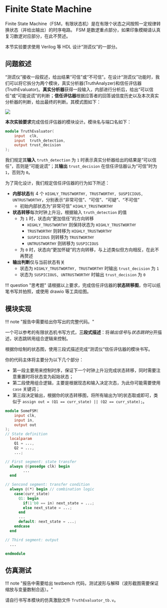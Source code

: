 # Finite State Machine

Finite State Machine（FSM，有限状态机）是在有限个状态之间按照一定规律转换状态（并给出输出）的时序电路。 FSM 是数逻重点部分，如果印象模糊请认真复习数逻对应部分，在此不赘述。

本节实验要求使用 Verilog 等 HDL 设计“测谎仪”的一部分。

## 问题叙述

“测谎仪”接收一段叙述，给出结果“可信”或“不可信”。在设计“测谎仪”功能时，我们可以将它拆分为两个模块，真实分析器(TruthAnalyzer)和信任评估器(TruthEvaluator)。**真实分析器**获得一段输入，内部进行分析后，给出“可以信任”或“可能说谎”的判断；**信任评估器**根据应答者的回答诚信度历史以及本次真实分析器的判断，给出最终的判断。其模式图如下：

<img src="../../pic/LieDetector.png">

**本次实验要求**完成信任评估器的模块设计。模块名与端口名如下：

```verilog
module TruthEvaluator(
    input  clk,
    input  truth_detection,
    output trust_decision
);
```

我们规定其**输入** `truth_detection` 为 `1` 时表示真实分析器给出的结果是“可以信任”，否则是“可能说谎”；其**输出** `trust_decision` 在信任评估器认为“可信”时为 `1`，否则为 `0`。

为了简化设计，我们规定信任评估器的行为如下所述：

* **内部状态**有 4 个 `HIGHLY_TRUSTWORTHY, TRUSTWORTHY, SUSPICIOUS, UNTRUSTWORTHY`，分别表示“非常可信”、“可信”、“可疑”、“不可信”
    * 初始内部状态为“非常可信” `HIGHLY_TRUSTWORTHY`
* **状态转移**每次时钟上升沿，根据输入 `truth_detection` 的值
    * 为 `1` 时，状态向“更加信任”的方向转移
        * `HIGHLY_TRUSTWORTHY` 则保持状态为 `HIGHLY_TRUSTWORTHY`
        * `TRUSTWORTHY` 则转移为 `HIGHLY_TRUSTWORTHY`
        * `SUSPICIOUS` 则转移为 `TRUSTWORTHY`
        * `UNTRUSTWORTHY` 则转移为 `SUSPICIOUS`
    * 为 `0` 时，状态向“更加怀疑”的方向转移，与上述类似但方向相反，在此不再赘述
* **输出判断**仅与当前状态有关
    * 状态为 `HIGHLY_TRUSTWORTHY, TRUSTWORTHY` 时输出 `trust_decision` 为 `1`
    * 状态为 `SUSPICIOUS, UNTRUSTWORTHY` 时输出 `trust_decision` 为 `0`

!!! question "思考题"
    请根据以上要求，完成信任评估器的**状态转移图**，你可以纸笔书写并拍照，或使用 drawio 等工具绘图。

## 模块实现

!!! note "报告中需要给出你写出的完整代码。"

一个可以参考的有限状态机书写方式，**三段式描述**：将*输出信号*与*状态跳转*分开描述，状态跳转用组合逻辑来控制。

根据你绘制的状态图，使用三段式描述完成“测谎仪”信任评估器的模块书写。

你的代码主体将主要分为以下几个部分：

* 第一段主要用来控制时序，保证下一个时钟上升沿完成状态转移，同时需要注意重置时将状态变为起始状态；
* 第二段使用组合逻辑，主要是根据现态和输入决定次态，为此你可能需要使用 `case` 关键词；
* 第三段决定输出，根据你的状态转移图，将所有输出为1的状态取或即可，类似于 `assign out = (Q1 == curr_state) || (Q2 == curr_state);`。

```verilog linenums="1"
module SomeFSM(
    input clk,
    input in,
    output out
);
// State definition
  localparam 
    Q1 = ...,
    Q2 = ...,
    ...;

// First segment: state transfer
  always @(posedge clk) begin
        ...
  end

// Sencond segment: transfer condition
  always @(*) begin // combination logic
    case(curr_state)
      Q1: begin
        if(1'b0 == in) next_state = ...;
        else next_state = ...;
      end
      ...
      default: next_state = ...;
    endcase
  end

// Third segment: output
  ...

endmodule
```

## 仿真测试

!!! note "报告中需要给出 testbench 代码，测试波形与解释（波形截图需要保证缩放与变量数制合适）。"

请自行书写本模块的仿真激励文件 `TruthEvaluator_tb.v`。